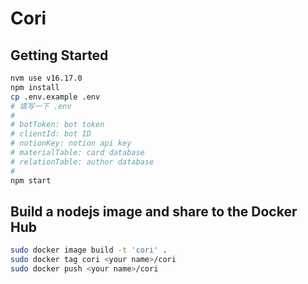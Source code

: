 # Cori

## Getting Started

```sh
nvm use v16.17.0
npm install 
cp .env.example .env
# 填写一下 .env
#
# botToken: bot token
# clientId: bot ID
# notionKey: notion api key
# materialTable: card database
# relationTable: author database
#
npm start
```
## Build a nodejs image and share to the Docker Hub

```sh
sudo docker image build -t 'cori' .
sudo docker tag cori <your name>/cori
sudo docker push <your name>/cori
```